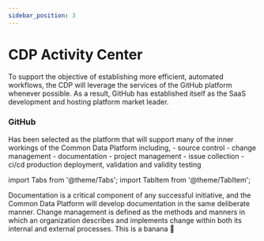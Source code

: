 ```yaml
---
sidebar_position: 3
---
```


# CDP Activity Center

To support the objective of establishing more efficient, automated workflows, the CDP will leverage the services of the GitHub platform whenever possible.  As a result, GitHub has established itself as the SaaS development and hosting platform market leader. 


### GitHub

 Has been selected as the platform that will support many of the inner workings of the Common Data Platform including, 
    - source control
    - change management
    - documentation
    - project management
    - issue collection
    - ci/cd production deployment, validation and validity testing
    
import Tabs from '@theme/Tabs';
import TabItem from '@theme/TabItem';

<Tabs>
  <TabItem value="Documentation" label="Documentation" default>
    Documentation is a critical component of any successful initiative, and the Common Data Platform will develop documentation in the same deliberate manner.
  </TabItem>
  <TabItem value="Change Management" label="Change Management">
    Change management is defined as the methods and manners in which an organization describes and implements change within both its internal and external processes.
  </TabItem>
  <TabItem value="Project Tracking" label="Project Tracking">
    This is a banana 🍌
  </TabItem>
</Tabs>
